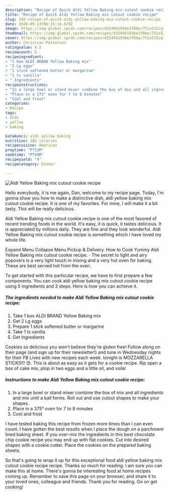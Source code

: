 ```yaml
---
description: "Recipe of Quick Aldi Yellow Baking mix cutout cookie recipe"
title: "Recipe of Quick Aldi Yellow Baking mix cutout cookie recipe"
slug: 545-recipe-of-quick-aldi-yellow-baking-mix-cutout-cookie-recipe
date: 2020-09-13T06:15:14.629Z
image: https://img-global.cpcdn.com/recipes/d32494193be2f88e/751x532cq70/aldi-yellow-baking-mix-cutout-cookie-recipe-recipe-main-photo.jpg
thumbnail: https://img-global.cpcdn.com/recipes/d32494193be2f88e/751x532cq70/aldi-yellow-baking-mix-cutout-cookie-recipe-recipe-main-photo.jpg
cover: https://img-global.cpcdn.com/recipes/d32494193be2f88e/751x532cq70/aldi-yellow-baking-mix-cutout-cookie-recipe-recipe-main-photo.jpg
author: Christian Patterson
ratingvalue: 4.5
reviewcount: 5
recipeingredient:
- "1 box ALDI BRAND Yellow Baking mix"
- "2 Lg eggs"
- "1 stick softened butter or margarine"
- "1 ts vanilla"
- " Ingredients"
recipeinstructions:
- "In a large bowl or stand mixer combine the box of mix and all ingredients and mix until a ball forms. Roll out and use cutout shapes to make your shapes."
- "Place in a 375° oven for 7 to 8 minutes"
- "Cool and frost"
categories:
- Recipe
tags:
- aldi
- yellow
- baking

katakunci: aldi yellow baking 
nutrition: 183 calories
recipecuisine: American
preptime: "PT13M"
cooktime: "PT49M"
recipeyield: "4"
recipecategory: Dinner

---
```



![Aldi Yellow Baking mix cutout cookie recipe](https://img-global.cpcdn.com/recipes/d32494193be2f88e/751x532cq70/aldi-yellow-baking-mix-cutout-cookie-recipe-recipe-main-photo.jpg)

Hello everybody, it is me again, Dan, welcome to my recipe page. Today, I'm gonna show you how to make a distinctive dish, aldi yellow baking mix cutout cookie recipe. It is one of my favorites. For mine, I will make it a bit tasty. This will be really delicious.

Aldi Yellow Baking mix cutout cookie recipe is one of the most favored of recent trending foods in the world. It's easy, it is quick, it tastes delicious. It is appreciated by millions daily. They are fine and they look wonderful. Aldi Yellow Baking mix cutout cookie recipe is something which I have loved my whole life.

Expand Menu Collapse Menu Pickup &amp; Delivery. How to Cook Yummy Aldi Yellow Baking mix cutout cookie recipe. · The secret to light and airy popovers is a very light touch in mixing and a very hot oven for baking. These are best served hot from the oven.


To get started with this particular recipe, we have to first prepare a few components. You can cook aldi yellow baking mix cutout cookie recipe using 5 ingredients and 3 steps. Here is how you can achieve it.

<!--inarticleads1-->

##### The ingredients needed to make Aldi Yellow Baking mix cutout cookie recipe:

1. Take 1 box ALDI BRAND Yellow Baking mix
1. Get 2 Lg eggs
1. Prepare 1 stick softened butter or margarine
1. Take 1 ts vanilla
1. Get  Ingredients


Cookies so delicious you won&#39;t believe they&#39;re gluten free! Follow along on their page (and sign up for their newsletter!) and tune in Wednesday nights for their FB Lives with new recipes each week. tonight is MOZZARELLA STICKS!!! 😍. This is about as easy as it gets for a cookie recipe. Rip open a box of cake mix, plop in two eggs and a little oil, and voila! 

<!--inarticleads2-->

##### Instructions to make Aldi Yellow Baking mix cutout cookie recipe:

1. In a large bowl or stand mixer combine the box of mix and all ingredients and mix until a ball forms. Roll out and use cutout shapes to make your shapes.
1. Place in a 375° oven for 7 to 8 minutes
1. Cool and frost


I have tested baking this recipe from frozen more times than I can even count. I have gotten the best results when I place the dough on a parchment lined baking sheet. If you over-mix the ingredients in this best chocolate chip cookie recipe you may end up with flat cookies. Cut into desired shapes with a cookie cutter. Place the cookies on the prepared baking sheets. 

So that's going to wrap it up for this exceptional food aldi yellow baking mix cutout cookie recipe recipe. Thanks so much for reading. I am sure you can make this at home. There's gonna be interesting food at home recipes coming up. Remember to save this page on your browser, and share it to your loved ones, colleague and friends. Thank you for reading. Go on get cooking!

